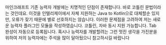 마인크래프트 기존 능력자 개발에는 치명적인 단점이 존재합니다.
바로 코틀린 문법이라는 것인데요.
이것을 인텔리제이에서 자체 지원하는 Java to Kotlin으로 대체할순 있지만,
오류가 잦기 때문에 별로 선호하지는 않습니다.
이러한 문제점을 고려하여 저는 새로운 능력자 플러그인 모듈을 작성하였습니다.
코틀린, 자바 동시 지원 가능합니다.
Tab 완성이 자동으로 등록됩니다.
혹시나 능력자를 개발할려는 그런 멋진 생각을 가진분을 위하여
저의 능력자에는 주석을 많이 달아뒀으니
참고하시길 바랍니다
